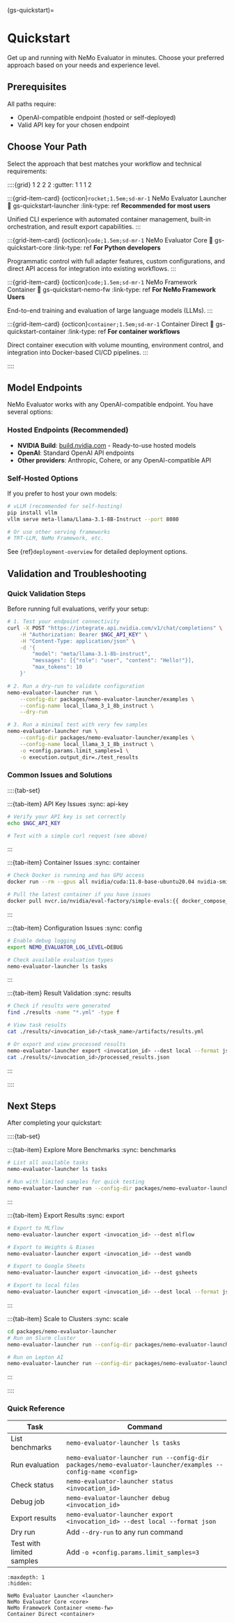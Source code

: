 (gs-quickstart)=
# Quickstart

Get up and running with NeMo Evaluator in minutes. Choose your preferred approach based on your needs and experience level.

## Prerequisites

All paths require:

- OpenAI-compatible endpoint (hosted or self-deployed)
- Valid API key for your chosen endpoint

## Choose Your Path

Select the approach that best matches your workflow and technical requirements:

::::{grid} 1 2 2 2
:gutter: 1 1 1 2

:::{grid-item-card} {octicon}`rocket;1.5em;sd-mr-1` NeMo Evaluator Launcher
:link: gs-quickstart-launcher
:link-type: ref
**Recommended for most users**

Unified CLI experience with automated container management, built-in orchestration, and result export capabilities.
:::

:::{grid-item-card} {octicon}`code;1.5em;sd-mr-1` NeMo Evaluator Core
:link: gs-quickstart-core
:link-type: ref
**For Python developers**

Programmatic control with full adapter features, custom configurations, and direct API access for integration into existing workflows.
:::

:::{grid-item-card} {octicon}`code;1.5em;sd-mr-1` NeMo Framework Container
:link: gs-quickstart-nemo-fw
:link-type: ref
**For NeMo Framework Users**

End-to-end training and evaluation of large language models (LLMs).
:::

:::{grid-item-card} {octicon}`container;1.5em;sd-mr-1` Container Direct
:link: gs-quickstart-container
:link-type: ref
**For container workflows**

Direct container execution with volume mounting, environment control, and integration into Docker-based CI/CD pipelines.
:::

::::

## Model Endpoints

NeMo Evaluator works with any OpenAI-compatible endpoint. You have several options:

### **Hosted Endpoints** (Recommended)

- **NVIDIA Build**: [build.nvidia.com](https://build.nvidia.com) - Ready-to-use hosted models
- **OpenAI**: Standard OpenAI API endpoints  
- **Other providers**: Anthropic, Cohere, or any OpenAI-compatible API

### **Self-Hosted Options**

If you prefer to host your own models:

```bash
# vLLM (recommended for self-hosting)
pip install vllm
vllm serve meta-llama/Llama-3.1-8B-Instruct --port 8080

# Or use other serving frameworks
# TRT-LLM, NeMo Framework, etc.
```

See {ref}`deployment-overview` for detailed deployment options.

## Validation and Troubleshooting

### Quick Validation Steps

Before running full evaluations, verify your setup:

```bash
# 1. Test your endpoint connectivity
curl -X POST "https://integrate.api.nvidia.com/v1/chat/completions" \
    -H "Authorization: Bearer $NGC_API_KEY" \
    -H "Content-Type: application/json" \
    -d '{
        "model": "meta/llama-3.1-8b-instruct",
        "messages": [{"role": "user", "content": "Hello!"}],
        "max_tokens": 10
    }'

# 2. Run a dry-run to validate configuration
nemo-evaluator-launcher run \
    --config-dir packages/nemo-evaluator-launcher/examples \
    --config-name local_llama_3_1_8b_instruct \
    --dry-run

# 3. Run a minimal test with very few samples
nemo-evaluator-launcher run \
    --config-dir packages/nemo-evaluator-launcher/examples \
    --config-name local_llama_3_1_8b_instruct \
    -o +config.params.limit_samples=1 \
    -o execution.output_dir=./test_results
```

### Common Issues and Solutions

::::{tab-set}

:::{tab-item} API Key Issues
:sync: api-key

```bash
# Verify your API key is set correctly
echo $NGC_API_KEY

# Test with a simple curl request (see above)
```
:::

:::{tab-item} Container Issues
:sync: container

```bash
# Check Docker is running and has GPU access
docker run --rm --gpus all nvidia/cuda:11.8-base-ubuntu20.04 nvidia-smi

# Pull the latest container if you have issues
docker pull nvcr.io/nvidia/eval-factory/simple-evals:{{ docker_compose_latest }}
```
:::

:::{tab-item} Configuration Issues
:sync: config

```bash
# Enable debug logging
export NEMO_EVALUATOR_LOG_LEVEL=DEBUG

# Check available evaluation types
nemo-evaluator-launcher ls tasks
```
:::

:::{tab-item} Result Validation
:sync: results

```bash
# Check if results were generated
find ./results -name "*.yml" -type f

# View task results
cat ./results/<invocation_id>/<task_name>/artifacts/results.yml

# Or export and view processed results
nemo-evaluator-launcher export <invocation_id> --dest local --format json
cat ./results/<invocation_id>/processed_results.json
```
:::

::::

## Next Steps

After completing your quickstart:

::::{tab-set}

:::{tab-item} Explore More Benchmarks
:sync: benchmarks

```bash
# List all available tasks
nemo-evaluator-launcher ls tasks

# Run with limited samples for quick testing
nemo-evaluator-launcher run --config-dir packages/nemo-evaluator-launcher/examples --config-name local_limit_samples
```
:::

:::{tab-item} Export Results
:sync: export

```bash
# Export to MLflow
nemo-evaluator-launcher export <invocation_id> --dest mlflow

# Export to Weights & Biases  
nemo-evaluator-launcher export <invocation_id> --dest wandb

# Export to Google Sheets
nemo-evaluator-launcher export <invocation_id> --dest gsheets

# Export to local files
nemo-evaluator-launcher export <invocation_id> --dest local --format json
```
:::

:::{tab-item} Scale to Clusters
:sync: scale

```bash
cd packages/nemo-evaluator-launcher
# Run on Slurm cluster
nemo-evaluator-launcher run --config-dir packages/nemo-evaluator-launcher/examples --config-name slurm_llama_3_1_8b_instruct

# Run on Lepton AI
nemo-evaluator-launcher run --config-dir packages/nemo-evaluator-launcher/examples --config-name lepton_vllm_llama_3_1_8b_instruct
```
:::

::::

### Quick Reference

| Task | Command |
|------|---------|
| List benchmarks | `nemo-evaluator-launcher ls tasks` |
| Run evaluation | `nemo-evaluator-launcher run --config-dir packages/nemo-evaluator-launcher/examples --config-name <config>` |
| Check status | `nemo-evaluator-launcher status <invocation_id>` |
| Debug job | `nemo-evaluator-launcher debug <invocation_id>` |
| Export results | `nemo-evaluator-launcher export <invocation_id> --dest local --format json` |
| Dry run | Add `--dry-run` to any run command |
| Test with limited samples | Add `-o +config.params.limit_samples=3` |

```{toctree}
:maxdepth: 1
:hidden:

NeMo Evaluator Launcher <launcher>
NeMo Evaluator Core <core>
NeMo Framework Container <nemo-fw>
Container Direct <container>
```
